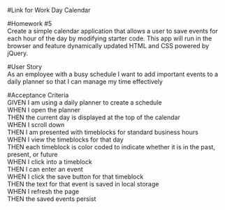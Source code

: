#Link for Work Day Calendar


#Homework #5 <br>
Create a simple calendar application that allows a user to save events for each hour of the day by modifying starter code. This app will run in the browser and feature dynamically updated HTML and CSS powered by jQuery.

#User Story <br>
As an employee with a busy schedule
I want to add important events to a daily planner
so that I can manage my time effectively

#Acceptance Criteria <br>
GIVEN I am using a daily planner to create a schedule <br>
WHEN I open the planner <br>
THEN the current day is displayed at the top of the calendar <br>
WHEN I scroll down<br>
THEN I am presented with timeblocks for standard business hours <br>
WHEN I view the timeblocks for that day <br>
THEN each timeblock is color coded to indicate whether it is in the past,  present, or future<br>
WHEN I click into a timeblock <br>
THEN I can enter an event <br>
WHEN I click the save button for that timeblock <br>
THEN the text for that event is saved in local storage <br>
WHEN I refresh the page <br>
THEN the saved events persist

